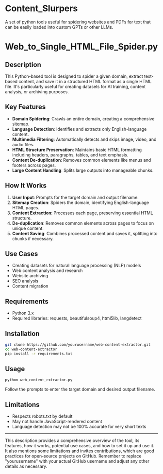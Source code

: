 # Content_Slurpers
A set of python tools useful for spidering websites and PDFs for text that can be easily loaded into custom GPTs or other LLMs. 



# Web_to_Single_HTML_File_Spider.py

## Description

This Python-based tool is designed to spider a given domain, extract text-based content, and save it in a structured HTML format as a single HTML file. It's particularly useful for creating datasets for AI training, content analysis, or archiving purposes.

## Key Features

- **Domain Spidering**: Crawls an entire domain, creating a comprehensive sitemap.
- **Language Detection**: Identifies and extracts only English-language content.
- **Multimedia Filtering**: Automatically detects and skips image, video, and audio files.
- **HTML Structure Preservation**: Maintains basic HTML formatting including headers, paragraphs, tables, and text emphasis.
- **Content De-duplication**: Removes common elements like menus and footers across pages.
- **Large Content Handling**: Splits large outputs into manageable chunks.

## How It Works

1. **User Input**: Prompts for the target domain and output filename.
2. **Sitemap Creation**: Spiders the domain, identifying English-language HTML pages.
3. **Content Extraction**: Processes each page, preserving essential HTML structure.
4. **De-duplication**: Removes common elements across pages to focus on unique content.
5. **Content Saving**: Combines processed content and saves it, splitting into chunks if necessary.

## Use Cases

- Creating datasets for natural language processing (NLP) models
- Web content analysis and research
- Website archiving
- SEO analysis
- Content migration

## Requirements

- Python 3.x
- Required libraries: requests, beautifulsoup4, html5lib, langdetect

## Installation

```bash
git clone https://github.com/yourusername/web-content-extractor.git
cd web-content-extractor
pip install -r requirements.txt
```

## Usage

```bash
python web_content_extractor.py
```

Follow the prompts to enter the target domain and desired output filename.

## Limitations

- Respects robots.txt by default
- May not handle JavaScript-rendered content
- Language detection may not be 100% accurate for very short texts


---

This description provides a comprehensive overview of the tool, its features, how it works, potential use cases, and how to set it up and use it. It also mentions some limitations and invites contributions, which are good practices for open-source projects on GitHub. Remember to replace "yourusername" with your actual GitHub username and adjust any other details as necessary.

